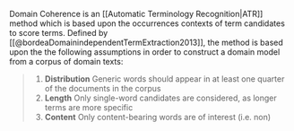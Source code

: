Domain Coherence is an [[Automatic Terminology Recognition|ATR]] method which is based upon the occurrences contexts of term candidates to score terms. Defined by [[@bordeaDomainindependentTermExtraction2013]], the method is based upon the the following assumptions in order to construct a domain model from a corpus of domain texts:

> 1. **Distribution**
> 	Generic words should appear in at least one quarter of the documents in the corpus
> 2. **Length**
> 	Only single-word candidates are considered, as longer terms are more specific
> 3. **Content**
> 	Only content-bearing words are of interest (i.e. non)
